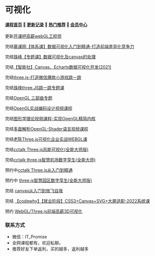 # 可视化

#### [**课程首页**](../../README.md) 💖 [**更新记录**](./gxjl-2023.md) 💖 [**热门推荐**](./rmtj.md) 💖 [**会员中心**](./vip.md)

更新[开课吧高薪webGL工程师](https://www.kaikeba.com/course/vip/255)

完结[慕课网【体系课】数据可视化入门到精通-打造前端差异化竞争力](https://coding.imooc.com/class/445.html?mc_marking=60e5294c605a87b2af7257d06f70505e&mc_channel=syb7)

完结[珠峰【专题课】数据可视化及canvas的处理](http://www.javascriptpeixun.cn/course/2119)

完结[【智能社】Canvas、Echarts数据可视化开发(2021)](https://ke.qq.com/course/3582423)

完结[three.js-打造微信爆款小游戏跳一跳](https://coding.imooc.com/class/282.html)

完结[珠峰three.JS跳一跳专题课](http://www.javascriptpeixun.cn/goods/show/41)

完结[OpenGL 三部曲专题](https://edu.51cto.com/topic/1199.html)

完结[OpenGL实战编码设计视频课程](https://edu.51cto.com/topic/1199.html)

完结[图形学理论视频课程-实现OpenGL精简内核](https://edu.51cto.com/course/8339.html)

完结[多面解析OpenGL-Shader语言视频课程](https://edu.51cto.com/course/10726.html)

完结[老陈Three.js可视化企业实战WEBGL课](https://study.163.com/course/introduction.htm?courseId=1212491801)

完结[cctalk Three.js风能可视化(全能大师版)](https://www.cctalk.com/m/group/90244646)

完结[cctalk three.js智慧机场数字孪生(全能大师)](https://www.cctalk.com/m/group/90399402)

预约中[cctalk Three.js从入门到精通](https://www.cctalk.com/m/group/90399566)

预约中 [three.js智慧园区数字孪生(全能大师版)](https://www.cctalk.com/m/group/90382786)

完结 [canvas从入门到放飞自我](https://appwhrkrsz84443.h5.xiaoeknow.com/v1/goods/goods_detail/p_62a6c23fe4b01c509abd5cb7?type=3)

完结 [【codewhy】【就业阶段】CSS3+Canvas+SVG+大屏适配-2022系统课](https://ke.qq.com/course/5066569)

预约 [WebGL/Three.js前端高薪3D可视化](WebGL/Three.js前端高薪3D可视化)

### 联系方式

-  微信：IT_Promise
-  全网课程都有，欢迎私聊。
-  推荐好友下单返利，买的越多，返利越多